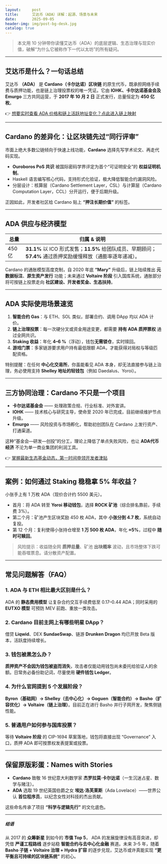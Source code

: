 ```yaml
---
layout:     post
title:      艾达币（ADA）详解：起源、场景与未来
date:       2025-09-05
header-img: img/post-bg-desk.jpg
catalog: true
---
```


> 本文用 10 分钟带你读懂艾达币（ADA）的底层逻辑、生态治理与现实价值，破解“为什么它被称作下一代以太坊”的所有疑问。

---

## 艾达币是什么？一句话总结
艾达币 **（ADA）** 是 **Cardano（卡尔达诺）区块链** 的原生代币，既承担网络手续费与质押功能，也是链上治理投票权的唯一凭证。它由 **IOHK、卡尔达诺基金会及 Emurgo** 三方共同运营，于 **2017 年 10 月 2 日** 正式发行，总量恒定为 **450 亿枚**。

👉 [想要实时查看 ADA 价格和链上活跃地址变化？点此进入链上映射](https://okxdog.com/)

---

## Cardano 的差异化：让区块链先过“同行评审”
市面上绝大多数公链倾向于快速上线功能，**Cardano** 选择先写学术论文、再走代码实现。

- **Ouroboros PoS 共识** 被国际密码学界评定为首个“可证明安全”的 **权益证明机制**。  
- Haskell 语言编写核心代码，支持形式化验证，极大降低智能合约漏洞风险。  
- 分层设计：核算层（Cardano Settlement Layer，CSL）与计算层（Cardano Computation Layer，CCL）分开运行，便于后期升级。

正因如此，开发者社区给 Cardano 贴上 **“押注长期价值”** 的标签。

---

## ADA 供应与经济模型
| 总量 | 归属 & 说明 |
| ---- | ----------- |
| 450 亿 | **31.1%** 以 ICO 形式发售；**11.5%** 给团队成员、早期顾问；**57.4%** 通过质押奖励缓慢释放（通膨率逐年递减）。 |

Cardano 的通胀模型高度克制，自 2020 年底 **“Mary”** 升级后，链上陆续推出 **元数据标注**、**原生资产发行** 功能；未来通过 **Voltaire 阶段** 引入国库系统，通胀部分将可按链上投票走向 **社区建设、开发者奖金、生态扶持**。

---

## ADA 实际使用场景速览
1. **智能合约 Gas**：与 ETH、SOL 类似，部署合约、调用 DApp 均以 ADA 计价。  
2. **链上治理投票**：每一次硬分叉或资金用途变更，都需要 **持有 ADA 质押票权** 通过全网共识。  
3. **Staking 收益**：年化 **4–6 %**（浮动），钱包**无需锁仓**，实时赎回。  
4. **游戏门票**：多家链游要求用户持有最低限额 ADA，才能获得对局权与等级匹配资格。  

特别提醒：在任何 **中心化交易所**，你虽能看见 ADA 本身，却无法直接参与链上治理，务必使用支持 **Shelley 地址的轻钱包**（例如 Daedalus、Yoroi）。

---

## 三方协同治理：Cardano 不只是一个项目
- **卡尔达诺基金会** —— 处理政策合规、行业标准、对外宣讲。  
- **IOHK** —— 技术核心与研究主导，使命至 2020 年已完成，目前继续维护节点升级。  
- **Emurgo** —— 风险投资与市场孵化，帮助初创团队在 Cardano 上发行资产、打通渠道。

这种“基金会—研发—创投”的分工，理论上降低了单点失败风险，也让 **ADA代币经济** 不沦为单一商业集团的利润工具。

👉 [掌握最新生态基金动态，第一时间申领开发者津贴](https://okxdog.com/)

---

## 案例：如何通过 Staking 稳稳拿 5% 年收益？
小张手上有 1 万枚 ADA（现价合计约 5500 美元）。  
- 首月：将 ADA 转至 **Yoroi 移动钱包**，选择 **ROCK 矿池**（综合排名靠前，手续费 3%）。  
- 第二个月：矿池产生区块奖励 450 枚 ADA，其中 **小张分到 4.7 枚**，系统自动复投。  
- 第 12 个月：复利使得小张持仓增至 **1 万 500 枚 ADA**，年化 **≈5%**，过程中 **随时可赎回**。

> 风险提示：收益随全网 **质押总量**、矿池 **出块概率** 波动，且市场整体下跌可能吞噬票息。请分散资产配置。

---

## 常见问题解答（FAQ）

### 1. ADA 与 ETH 相比最大区别是什么？
ADA 的 **静态费用模型** 让复杂合约交互手续费低至 0.17–0.44 ADA；同时采用的 **EUTXO 模型** 可预防 MEV 前跑、重放一类攻击。

### 2. Cardano 目前主网上有哪些明星 DApp？
借贷 **Liqwid**、DEX **SundaeSwap**、链游 **Drunken Dragon** 均已开放 Beta 版本，活跃度持续增长。

### 3. 钱包被黑怎么办？
**质押资产不会因为钱包被盗而消失**，攻击者仅能动用钱包尚未委托给验证人的余额。日常务必备份助记词，尽量使用 **硬件钱包 Ledger**。

### 4. 为什么官网提到 5 个发展阶段？
**Byron（基础网）→ Shelley（去中心化）→ Goguen（智能合约）→ Basho（扩容优化）→ Voltaire（链上治理）**。目前正在进行 Basho 并行子网开发，聚焦侧链性能。

### 5. 普通用户如何参与国库投票？
等待 **Voltaire 阶段** 的 CIP-1694 草案落地，钱包将直接出现 “Governance” 入口，质押 ADA 即可按票权发表提案或投票。

---

## 保留原版彩蛋：Names with Stories
- **Cardano** 致敬 16 世纪意大利数学家 **杰罗拉莫·卡尔达诺**（一生沉迷占星、数学与赌注）。  
- **ADA** 选取 19 世纪英国伯爵之女 **埃达·洛芙莱斯**（Ada Lovelace）——世界公认 **首位程序员**，以纪念女性对科技的杰出贡献。

这些命名传承了项目 **“科学与逻辑先行”** 的文化底色。

---

##### 结语
从 2017 的 **众筹新星** 到如今的 **市值 Top 5**， ADA 的发展旋律没有高音突进，却凭借 **严谨工程路线** 逐步站稳 **智能合约与去中心化金融** 赛道。未来 3–5 年，随着 **Basho 子链 + Voltaire 治理 + Hydra 扩容** 的逐步兑现，艾达币或许真能实现 **“更平衡且可持续的区块链系统”** 的初心。